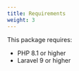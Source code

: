 ```yaml
---
title: Requirements
weight: 3
---
```


This package requires:
- PHP 8.1 or higher 
- Laravel 9 or higher 
